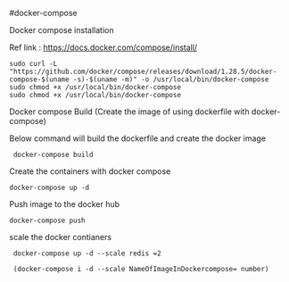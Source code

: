 #docker-compose

Docker compose installation

Ref link : https://docs.docker.com/compose/install/

    sudo curl -L "https://github.com/docker/compose/releases/download/1.28.5/docker-compose-$(uname -s)-$(uname -m)" -o /usr/local/bin/docker-compose
    sudo chmod +x /usr/local/bin/docker-compose
    sudo chmod +x /usr/local/bin/docker-compose

Docker compose Build (Create the image of using dockerfile with docker-compose)

Below command will build the dockerfile and create the docker image

     docker-compose build
     
Create the containers with docker compose

    docker-compose up -d
    
Push image to the docker hub

    docker-compose push
  
 scale the docker contianers
 
     docker-compose up -d --scale redis =2
     
     (docker-compose i -d --scale NameOfImageInDockercompose= number)
